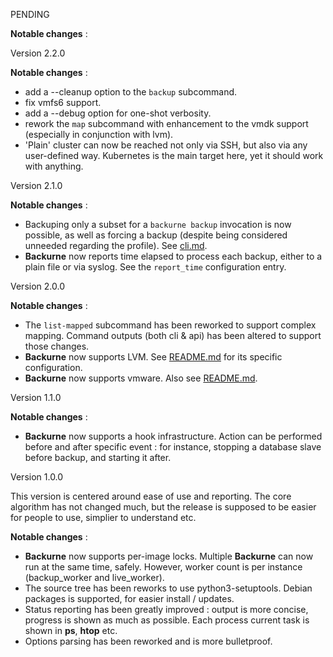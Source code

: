 PENDING

**Notable changes** :

Version 2.2.0

**Notable changes** :
 * add a --cleanup option to the `backup` subcommand.
 * fix vmfs6 support.
 * add a --debug option for one-shot verbosity.
 * rework the `map` subcommand with enhancement to the vmdk support (especially in conjunction with lvm).
 * 'Plain' cluster can now be reached not only via SSH, but also via any user-defined way. Kubernetes is the main target here, yet it should work with anything.

Version 2.1.0

**Notable changes** :
 * Backuping only a subset for a `backurne backup` invocation is now possible, as well as forcing a backup (despite being considered unneeded regarding the profile). See [cli.md](cli.md).
 * **Backurne** now reports time elapsed to process each backup, either to a plain file or via syslog. See the `report_time` configuration entry.

Version 2.0.0

**Notable changes** :
 * The `list-mapped` subcommand has been reworked to support complex mapping. Command outputs (both cli & api) has been altered to support those changes.
 * **Backurne** now supports LVM. See [README.md](README.md) for its specific configuration.
 * **Backurne** now supports vmware. Also see [README.md](README.md).

Version 1.1.0

**Notable changes** :
 * **Backurne** now supports a hook infrastructure. Action can be performed before and after specific event : for instance, stopping a database slave before backup, and starting it after.

Version 1.0.0

This version is centered around ease of use and reporting. The core algorithm has not changed much, but the release is supposed to be easier for people to use, simplier to understand etc.

**Notable changes** :
 * **Backurne** now supports per-image locks. Multiple **Backurne** can now run at the same time, safely. However, worker count is per instance (backup_worker and live_worker).
 * The source tree has been reworks to use python3-setuptools. Debian packages is supported, for easier install / updates.
 * Status reporting has been greatly improved : output is more concise, progress is shown as much as possible. Each process current task is shown in **ps**, **htop** etc.
 * Options parsing has been reworked and is more bulletproof.
